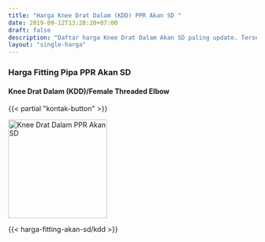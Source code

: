 ```yaml
---
title: "Harga Knee Drat Dalam (KDD) PPR Akan SD "
date: 2019-09-12T13:28:20+07:00
draft: false
description: "Daftar harga Knee Drat Dalam Akan SD paling update. Tersedia berbagai sambungan pipa PPR Akan SD."
layout: "single-harga"
---
```


### Harga Fitting Pipa PPR Akan SD

#### Knee Drat Dalam (KDD)/Female Threaded Elbow

{{< partial "kontak-button" >}}

<img src="../img/akan-sd/kdd.jpg" alt="Knee Drat Dalam PPR Akan SD" width="200">

{{< harga-fitting-akan-sd/kdd >}}

